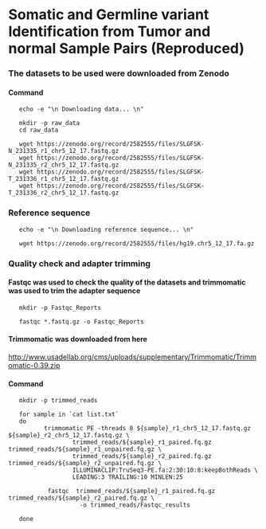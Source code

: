 # Somatic and Germline variant Identification from Tumor and normal Sample Pairs (Reproduced)

### The datasets to be used were downloaded from Zenodo

#### Command

       echo -e "\n Downloading data... \n"

       mkdir -p raw_data 
       cd raw_data

       wget https://zenodo.org/record/2582555/files/SLGFSK-N_231335_r1_chr5_12_17.fastq.gz
       wget https://zenodo.org/record/2582555/files/SLGFSK-N_231335_r2_chr5_12_17.fastq.gz
       wget https://zenodo.org/record/2582555/files/SLGFSK-T_231336_r1_chr5_12_17.fastq.gz
       wget https://zenodo.org/record/2582555/files/SLGFSK-T_231336_r2_chr5_12_17.fastq.gz

### Reference sequence
       echo -e "\n Downloading reference sequence... \n"

       wget https://zenodo.org/record/2582555/files/hg19.chr5_12_17.fa.gz

### Quality check and adapter trimming
#### Fastqc was used to check the quality of the datasets and trimmomatic was used to trim the adapter sequence

       mkdir -p Fastqc_Reports

       fastqc *.fastq.gz -o Fastqc_Reports

#### Trimmomatic was downloaded from here

http://www.usadellab.org/cms/uploads/supplementary/Trimmomatic/Trimmomatic-0.39.zip

#### Command

       mkdir -p trimmed_reads

       for sample in `cat list.txt`
       do
              trimmomatic PE -threads 8 ${sample}_r1_chr5_12_17.fastq.gz ${sample}_r2_chr5_12_17.fastq.gz \
                      trimmed_reads/${sample}_r1_paired.fq.gz trimmed_reads/${sample}_r1_unpaired.fq.gz \
                      trimmed_reads/${sample}_r2_paired.fq.gz trimmed_reads/${sample}_r2_unpaired.fq.gz \
                      ILLUMINACLIP:TruSeq3-PE.fa:2:30:10:8:keepBothReads \
                      LEADING:3 TRAILING:10 MINLEN:25

               fastqc  trimmed_reads/${sample}_r1_paired.fq.gz  trimmed_reads/${sample}_r2_paired.fq.gz \
                        -o trimmed_reads/Fastqc_results

       done 

